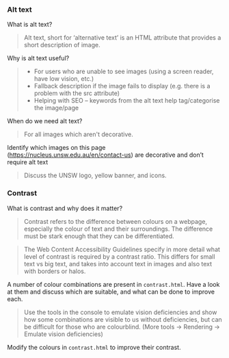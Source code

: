### Alt text

What is alt text?

> Alt text, short for ‘alternative text’ is an HTML attribute that provides a short description of image.

Why is alt text useful?
 
> * For users who are unable to see images (using a screen reader, have low vision, etc.)
> * Fallback description if the image fails to display (e.g. there is a problem with the src attribute)
> *	Helping with SEO – keywords from the alt text help tag/categorise the image/page

When do we need alt text?
> For all images which aren't decorative.

Identify which images on this page (https://nucleus.unsw.edu.au/en/contact-us) are decorative and don’t require alt text

> Discuss the UNSW logo, yellow banner, and icons.

### Contrast

What is contrast and why does it matter?

> Contrast refers to the difference between colours on a webpage, especially the colour of text and their surroundings. The difference must be stark enough that they can be differentiated.

> The Web Content Accessibility Guidelines specify in more detail what level of contrast is required by a contrast ratio. This differs for small text vs big text, and takes into account text in images and also text with borders or halos.

A number of colour combinations are present in `contrast.html`. Have a look at them and discuss which are suitable, and what can be done to improve each.

> Use the tools in the console to emulate vision deficiencies and show how some combinations are visible to us without deficiencies, but can be difficult for those who are colourblind. (More tools -> Rendering -> Emulate vision deficiencies)

Modify the colours in `contrast.html` to improve their contrast.